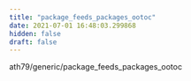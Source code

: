 ```yaml
---
title: "package_feeds_packages_ootoc"
date: 2021-07-01 16:48:03.299868
hidden: false
draft: false
---
```


ath79/generic/package_feeds_packages_ootoc

